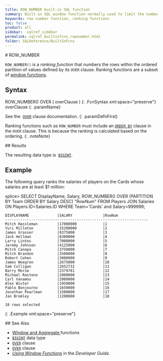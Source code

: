 ```yaml
---
title: ROW_NUMBER built-in SQL function
summary: Built-in SQL window function normally used to limit the number of rows returned for a query
keywords: row number function, ranking functions
toc: false
product: all
sidebar:  sqlref_sidebar
permalink: sqlref_builtinfcns_rownumber.html
folder: SQLReference/BuiltInFcns
---
```

<section>
<div class="TopicContent" data-swiftype-index="true" markdown="1">
# ROW_NUMBER

`ROW_NUMBER()` is a *ranking function* that numbers the rows within the
ordered partition of values defined by its `OVER` clause. Ranking
functions are a subset of [window
functions](sqlref_builtinfcns_windowfcnsintro.html).

## Syntax

<div class="fcnWrapperWide" markdown="1">
    ROW_NUMBER() OVER ( overClause )
{: .FcnSyntax xml:space="preserve"}

</div>
<div class="paramList" markdown="1">
overClause
{: .paramName}

See the &nbsp;[`OVER`](sqlref_clauses_over.html) clause documentation.
{: .paramDefnFirst}

Ranking functions such as `ROW_NUMBER` must include an
[`ORDER BY`](sqlref_clauses_orderby.html) clause in the `OVER` clause.
This is because the ranking is calculated based on the ordering.
{: .noteNote}

</div>
## Results

The resulting data type is &nbsp;[`BIGINT`](sqlref_builtinfcns_bigint.html).

## Example

The following query ranks the salaries of players on the Cards whose
salaries are at least $1 million:

<div class="preWrapper" markdown="1">
    splice> SELECT DisplayName, Salary,
       ROW_NUMBER() OVER (PARTITION BY Team ORDER BY Salary DESC) "RowNum"
       FROM Players JOIN Salaries ON Players.ID=Salaries.ID
       WHERE Team='Cards' and Salary>999999;
    
    DISPLAYNAME             |SALARY              |RowNum
    ------------------------------------------------------------------
    Mitch Hassleman         |17000000            |1
    Yuri Milleton           |15200000            |2
    James Grasser           |9375000             |3
    Jack Hellman            |8300000             |4
    Larry Lintos            |7000000             |5
    Jeremy Johnson          |4125000             |6
    Mitch Canepa            |3750000             |7
    Mitch Brandon           |3500000             |8
    Robert Cohen            |3000000             |9
    James Woegren           |2675000             |10
    Sam Culligan            |2652732             |11
    Barry Morse             |2379781             |12
    Michael Rastono         |2000000             |13
    Carl Vanamos            |2000000             |14
    Alex Wister             |1950000             |15
    Pablo Bonjourno         |1650000             |16
    Jonathan Pearlman       |1500000             |17
    Jan Bromley             |1200000             |18
    
    18 rows selected
{: .Example xml:space="preserve"}

</div>
## See Also

* [Window and Aggregate
  ](sqlref_builtinfcns_windowfcnsintro.html)functions
* [`BIGINT`](sqlref_builtinfcns_bigint.html) data type
* [`OVER`](sqlref_clauses_over.html) clause
* [`OVER`](sqlref_clauses_over.html) clause
* *[Using Window Functions](developers_fundamentals_windowfcns.html)* in
  the *Developer Guide*.

</div>
</section>

